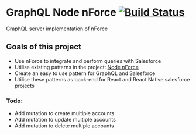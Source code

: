 

# GraphQL Node nForce [![Build Status](https://travis-ci.com/Gurenax/graphql-node-nforce.svg?branch=master)](https://travis-ci.com/Gurenax/graphql-node-nforce/)
GraphQL server implementation of nForce

## Goals of this project
- Use nForce to integrate and perform queries with Salesforce
- Utilise existing patterns in the project: [Node nForce](https://github.com/Gurenax/node-nforce)
- Create an easy to use pattern for GraphQL and Salesforce
- Utilise these patterns as back-end for React and React Native salesforce projects


### Todo:
- Add mutation to create multiple accounts
- Add mutation to update multiple accounts
- Add mutation to delete multiple accounts